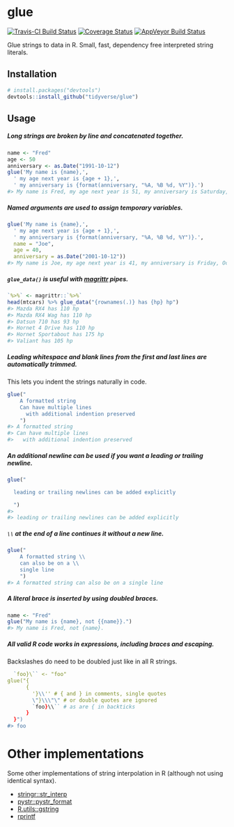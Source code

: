 
<!-- README.md is generated from README.Rmd. Please edit that file -->
glue
====

[![Travis-CI Build Status](https://travis-ci.org/tidyverse/glue.svg?branch=master)](https://travis-ci.org/tidyverse/glue) [![Coverage Status](https://img.shields.io/codecov/c/github/tidyverse/glue/master.svg)](https://codecov.io/github/tidyverse/glue?branch=master) [![AppVeyor Build Status](https://ci.appveyor.com/api/projects/status/github/tidyverse/glue?branch=master&svg=true)](https://ci.appveyor.com/project/tidyverse/glue)

Glue strings to data in R. Small, fast, dependency free interpreted string literals.

Installation
------------

``` r
# install.packages("devtools")
devtools::install_github("tidyverse/glue")
```

Usage
-----

##### Long strings are broken by line and concatenated together.

``` r
name <- "Fred"
age <- 50
anniversary <- as.Date("1991-10-12")
glue('My name is {name},',
  ' my age next year is {age + 1},',
  ' my anniversary is {format(anniversary, "%A, %B %d, %Y")}.')
#> My name is Fred, my age next year is 51, my anniversary is Saturday, October 12, 1991.
```

##### Named arguments are used to assign temporary variables.

``` r
glue('My name is {name},',
  ' my age next year is {age + 1},',
  ' my anniversary is {format(anniversary, "%A, %B %d, %Y")}.',
  name = "Joe",
  age = 40,
  anniversary = as.Date("2001-10-12"))
#> My name is Joe, my age next year is 41, my anniversary is Friday, October 12, 2001.
```

##### `glue_data()` is useful with [magrittr](https://cran.r-project.org/package=magrittr) pipes.

``` r
`%>%` <- magrittr::`%>%`
head(mtcars) %>% glue_data("{rownames(.)} has {hp} hp")
#> Mazda RX4 has 110 hp
#> Mazda RX4 Wag has 110 hp
#> Datsun 710 has 93 hp
#> Hornet 4 Drive has 110 hp
#> Hornet Sportabout has 175 hp
#> Valiant has 105 hp
```

##### Leading whitespace and blank lines from the first and last lines are automatically trimmed.

This lets you indent the strings naturally in code.

``` r
glue("
    A formatted string
    Can have multiple lines
      with additional indention preserved
    ")
#> A formatted string
#> Can have multiple lines
#>   with additional indention preserved
```

##### An additional newline can be used if you want a leading or trailing newline.

``` r
glue("

  leading or trailing newlines can be added explicitly

  ")
#> 
#> leading or trailing newlines can be added explicitly
```

##### `\\` at the end of a line continues it without a new line.

``` r
glue("
    A formatted string \\
    can also be on a \\
    single line
    ")
#> A formatted string can also be on a single line
```

##### A literal brace is inserted by using doubled braces.

``` r
name <- "Fred"
glue("My name is {name}, not {{name}}.")
#> My name is Fred, not {name}.
```

##### All valid R code works in expressions, including braces and escaping.

Backslashes do need to be doubled just like in all R strings.

``` r
  `foo}\`` <- "foo"
glue("{
      {
        '}\\'' # { and } in comments, single quotes
        \"}\\\"\" # or double quotes are ignored
        `foo}\\`` # as are { in backticks
      }
  }")
#> foo
```

Other implementations
=====================

Some other implementations of string interpolation in R (although not using identical syntax).

-   [stringr::str\_interp](http://stringr.tidyverse.org/reference/str_interp.html)
-   [pystr::pystr\_format](https://cran.r-project.org/package=pystr)
-   [R.utils::gstring](https://cran.r-project.org/package=R.utils)
-   [rprintf](https://cran.r-project.org/package=rprintf)
